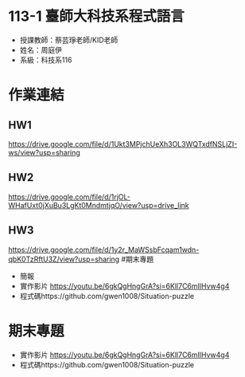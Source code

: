 # 113-1 臺師大科技系程式語言
* 授課教師：蔡芸琤老師/KID老師
* 姓名：周庭伊
* 系級：科技系116
# 作業連結
## HW1
https://drive.google.com/file/d/1Ukt3MPjchUeXh3OL3WQTxdfNSLjZI-ws/view?usp=sharing
## HW2
https://drive.google.com/file/d/1rjOL-WHafUxt0jXuBu3LgKt0MndmtjqO/view?usp=drive_link
## HW3
https://drive.google.com/file/d/1y2r_MaWSsbFcqam1wdn-qbK0TzRftU3Z/view?usp=sharing
#期末專題
* 簡報 
* 實作影片 https://youtu.be/6gkQgHngGrA?si=6Kll7C6mIlHvw4g4
* 程式碼https://github.com/gwen1008/Situation-puzzle
# 期末專題
* 實作影片
https://youtu.be/6gkQgHngGrA?si=6Kll7C6mIlHvw4g4
* 程式碼https://github.com/gwen1008/Situation-puzzle
